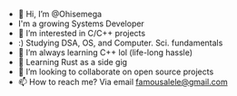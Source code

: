 - 👋 Hi, I’m @Ohisemega
- I'm a growing Systems Developer
- 👀 I’m interested in C/C++ projects 
- :)  Studying DSA, OS, and Computer. Sci. fundamentals
- 🌱 I’m always learning C++ lol (life-long hassle)
- 🌱 Learning Rust as a side gig
- 💞️ I’m looking to collaborate on open source projects
- 📫 How to reach me? Via email famousalele@gmail.com

<!---
Ohisemega/Ohisemega is a ✨ special ✨ repository because its `README.md` (this file) appears on your GitHub profile.
You can click the Preview link to take a look at your changes.
--->
